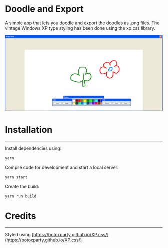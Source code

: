 # Doodle and Export

A simple app that lets you doodle and export the doodles as .png files. The vintage Windows XP type styling has been done using the xp.css library. 

![Doodle%20and%20Export%20430f52aaa24f47b2acfcad1db90a7961/Untitled.png](Doodle%20and%20Export%20430f52aaa24f47b2acfcad1db90a7961/Untitled.png)

# Installation

---

Install dependencies using: 

```tsx
yarn
```

Compile code for development and start a local server: 

```tsx
yarn start
```

Create the build:

```tsx
yarn run build
```

# Credits

---

Styled using [https://botoxparty.github.io/XP.css/](https://botoxparty.github.io/XP.css/)